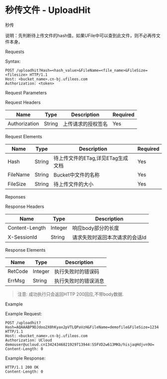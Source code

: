 # 秒传文件 - UploadHit 

秒传

说明：先判断待上传文件的hash值，如果UFile中可以查到此文件，则不必再传文件本身。

Requests

Syntax:

```
POST /uploadhit?Hash=<hash_value>&FileName=<file_name>&FileSize=<filesize> HTTP/1.1
Host: <bucket_name>.cn-bj.ufileos.com
Authorization: <token>
```
Request Parameters

Request Headers

|Name         |Type  |Description|Required|
|---|---|---|---|
|Authorization|String|上传请求的授权签名  |Yes     |

Request Elements

|Name    |Type  |Description          |Required|
|---|---|---|---|
|Hash    |String|待上传文件的ETag,详见ETag生成文档|Yes     |
|FileName|String|Bucket中文件的名称         |Yes     |
|FileSize|String|待上传文件的大小             |Yes     |

Reponses

Response Headers

|Name          |Type   |Description     |
|---|---|---|
|Content-Length|Integer|响应body部分的长度     |
|X-SessionId   |String |请求失败时返回本次请求的会话Id|

Response Elements

|Name   |Type   |Description|
|---|---|---|
|RetCode|Integer|执行失败时的错误码  |
|ErrMsg |String |执行失败时的错误消息 |

> 注意: 成功执行只会返回HTTP 200回应,不带body数据.

Example

Example Request:

```
POST /uploadhit?Hash=AQAAABP9DJdoo2X0hKyax2pVTLQPaVzH&FileName=demofile&FileSize=1234 HTTP/1.1
Host: <bucket_name>.cn-bj.ufileos.com
Authorization: UCloud demouser@ucloud.cn13424346821929713944:S5FVD2w613MKb/hisjaqHdjvn9U=
Content-Length: 0
```
Example Response:

```
HTTP/1.1 200 OK
Content-Length: 0
```

